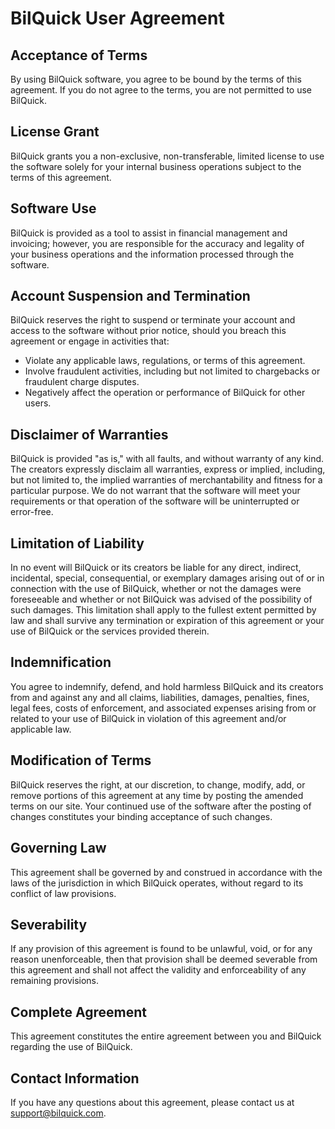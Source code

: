 # BilQuick User Agreement

## Acceptance of Terms
By using BilQuick software, you agree to be bound by the terms of this agreement. If you do not agree to the terms, you are not permitted to use BilQuick.

## License Grant
BilQuick grants you a non-exclusive, non-transferable, limited license to use the software solely for your internal business operations subject to the terms of this agreement.

## Software Use
BilQuick is provided as a tool to assist in financial management and invoicing; however, you are responsible for the accuracy and legality of your business operations and the information processed through the software.

## Account Suspension and Termination
BilQuick reserves the right to suspend or terminate your account and access to the software without prior notice, should you breach this agreement or engage in activities that:
- Violate any applicable laws, regulations, or terms of this agreement.
- Involve fraudulent activities, including but not limited to chargebacks or fraudulent charge disputes.
- Negatively affect the operation or performance of BilQuick for other users.

## Disclaimer of Warranties
BilQuick is provided "as is," with all faults, and without warranty of any kind. The creators expressly disclaim all warranties, express or implied, including, but not limited to, the implied warranties of merchantability and fitness for a particular purpose. We do not warrant that the software will meet your requirements or that operation of the software will be uninterrupted or error-free.

## Limitation of Liability
In no event will BilQuick or its creators be liable for any direct, indirect, incidental, special, consequential, or exemplary damages arising out of or in connection with the use of BilQuick, whether or not the damages were foreseeable and whether or not BilQuick was advised of the possibility of such damages. This limitation shall apply to the fullest extent permitted by law and shall survive any termination or expiration of this agreement or your use of BilQuick or the services provided therein.

## Indemnification
You agree to indemnify, defend, and hold harmless BilQuick and its creators from and against any and all claims, liabilities, damages, penalties, fines, legal fees, costs of enforcement, and associated expenses arising from or related to your use of BilQuick in violation of this agreement and/or applicable law.

## Modification of Terms
BilQuick reserves the right, at our discretion, to change, modify, add, or remove portions of this agreement at any time by posting the amended terms on our site. Your continued use of the software after the posting of changes constitutes your binding acceptance of such changes.

## Governing Law
This agreement shall be governed by and construed in accordance with the laws of the jurisdiction in which BilQuick operates, without regard to its conflict of law provisions.

## Severability
If any provision of this agreement is found to be unlawful, void, or for any reason unenforceable, then that provision shall be deemed severable from this agreement and shall not affect the validity and enforceability of any remaining provisions.

## Complete Agreement
This agreement constitutes the entire agreement between you and BilQuick regarding the use of BilQuick.

## Contact Information
If you have any questions about this agreement, please contact us at support@bilquick.com.

